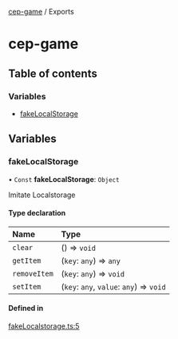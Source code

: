 [cep-game](README.md) / Exports

# cep-game

## Table of contents

### Variables

- [fakeLocalStorage](modules.md#fakelocalstorage)

## Variables

### fakeLocalStorage

• `Const` **fakeLocalStorage**: `Object`

Imitate Localstorage

#### Type declaration

| Name | Type |
| :------ | :------ |
| `clear` | () => `void` |
| `getItem` | (`key`: `any`) => `any` |
| `removeItem` | (`key`: `any`) => `void` |
| `setItem` | (`key`: `any`, `value`: `any`) => `void` |

#### Defined in

[fakeLocalstorage.ts:5](https://github.com/CEP-Gruppe-2/cep-game/blob/8accf3e/src/functions/fakeLocalstorage.ts#L5)
